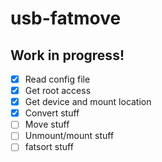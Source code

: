 # usb-fatmove

## Work in progress!
- [x] Read config file
- [x] Get root access
- [x] Get device and mount location
- [x] Convert stuff
- [ ] Move stuff
- [ ] Unmount/mount stuff
- [ ] fatsort stuff
